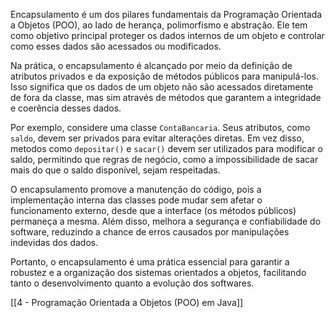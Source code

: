 

Encapsulamento é um dos pilares fundamentais da Programação Orientada a Objetos (POO), ao lado de herança, polimorfismo e abstração. Ele tem como objetivo principal proteger os dados internos de um objeto e controlar como esses dados são acessados ou modificados.

Na prática, o encapsulamento é alcançado por meio da definição de atributos privados e da exposição de métodos públicos para manipulá-los. Isso significa que os dados de um objeto não são acessados diretamente de fora da classe, mas sim através de métodos que garantem a integridade e coerência desses dados.

Por exemplo, considere uma classe `ContaBancaria`. Seus atributos, como `saldo`, devem ser privados para evitar alterações diretas. Em vez disso, metodos como `depositar()` e `sacar()` devem ser utilizados para modificar o saldo, permitindo que regras de negócio, como a impossibilidade de sacar mais do que o saldo disponível, sejam respeitadas.

O encapsulamento promove a manutenção do código, pois a implementação interna das classes pode mudar sem afetar o funcionamento externo, desde que a interface (os métodos públicos) permaneça a mesma. Além disso, melhora a segurança e confiabilidade do software, reduzindo a chance de erros causados por manipulações indevidas dos dados.

Portanto, o encapsulamento é uma prática essencial para garantir a robustez e a organização dos sistemas orientados a objetos, facilitando tanto o desenvolvimento quanto a evolução dos softwares.

[[4 - Programação Orientada a Objetos (POO) em Java]]